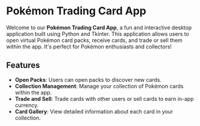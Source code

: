 # Pokémon Trading Card App

Welcome to our **Pokémon Trading Card App**, a fun and interactive desktop application built using Python and Tkinter. This application allows users to open virtual Pokémon card packs, receive cards, and trade or sell them within the app. It's perfect for Pokémon enthusiasts and collectors!

## Features

- **Open Packs**: Users can open packs to discover new cards.
- **Collection Management**: Manage your collection of Pokémon cards within the app.
- **Trade and Sell**: Trade cards with other users or sell cards to earn in-app currency.
- **Card Gallery**: View detailed information about each card in your collection.
